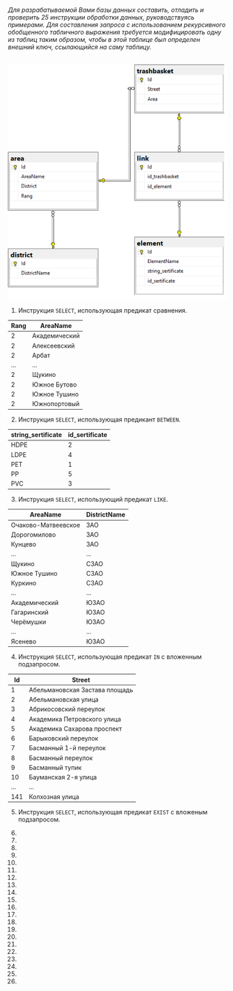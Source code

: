 ###### Для разрабатываемой Вами базы данных составить, отладить и проверить 25 инструкции обработки данных, руководствуясь примерами. Для составления запроса с использованием рекурсивного обобщенного табличного выражения требуется модифицировать одну из таблиц таким образом, чтобы в этой таблице был определен внешний ключ, ссылающийся на саму таблицу.

![](https://github.com/zakolm/Database/blob/master/lab_01/Diagram.png)

1. Инструкция ```SELECT```, использующая предикат сравнения.

| Rang | AreaName |
|---|---|
| 2 | Академический |
| 2	| Алексеевский |
| 2	| Арбат |
| ... | ... |
| 2	| Щукино |
| 2	| Южное Бутово |
| 2	| Южное Тушино |
| 2	| Южнопортовый |

2. Инструкция ```SELECT```, использующая предикант ```BETWEEN```.

| string_sertificate | id_sertificate |
|---|---|
| HDPE | 2 |
| LDPE | 4 |
| PET |	1 |
| PP	| 5 |
| PVC	| 3 |

3. Инструкция ```SELECT```, использующий предикат ```LIKE```.

| AreaName | DistrictName |
|---|---|
| Очаково-Матвеевское |	ЗАО |
| Дорогомилово |	ЗАО |
| Кунцево |	ЗАО |
|...|...|
| Щукино |	СЗАО |
| Южное Тушино |	СЗАО |
| Куркино |	СЗАО |
|...|...|
| Академический |	ЮЗАО |
| Гагаринский |	ЮЗАО |
| Черёмушки |	ЮЗАО |
|...|...|
| Ясенево |	ЮЗАО | 

4. Инструкция ```SELECT```, использующая предикат ```IN``` с вложенным подзапросом.

| Id | Street |
|---|---|
| 1	| Абельмановская Застава площадь |
| 2	| Абельмановская улица |
| 3	| Абрикосовский переулок |
| 4	| Академика Петровского улица |
| 5	| Академика Сахарова проспект |
| 6	| Барыковский переулок |
| 7	| Басманный 1-й переулок |
| 8	| Басманный переулок |
| 9	| Басманный тупик |
| 10 |Бауманская 2-я улица |
|...|...|
| 141	| Колхозная улица |

5. Инструкция ```SELECT```, использующая предикат ```EXIST``` с вложеным подзапросом.

6.

7.

8.

9.

10.

11.

12.

13.

14.

15.

16.

17.

18.

19.

20.

21.

22.

23.

24.

25.

26.
